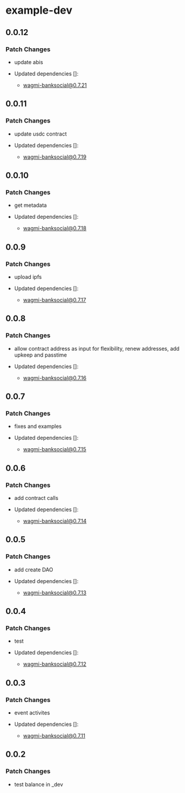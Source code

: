 # example-dev

## 0.0.12

### Patch Changes

- update abis

- Updated dependencies []:
  - wagmi-banksocial@0.7.21

## 0.0.11

### Patch Changes

- update usdc contract

- Updated dependencies []:
  - wagmi-banksocial@0.7.19

## 0.0.10

### Patch Changes

- get metadata

- Updated dependencies []:
  - wagmi-banksocial@0.7.18

## 0.0.9

### Patch Changes

- upload ipfs

- Updated dependencies []:
  - wagmi-banksocial@0.7.17

## 0.0.8

### Patch Changes

- allow contract address as input for flexibility, renew addresses, add upkeep and passtime

- Updated dependencies []:
  - wagmi-banksocial@0.7.16

## 0.0.7

### Patch Changes

- fixes and examples

- Updated dependencies []:
  - wagmi-banksocial@0.7.15

## 0.0.6

### Patch Changes

- add contract calls

- Updated dependencies []:
  - wagmi-banksocial@0.7.14

## 0.0.5

### Patch Changes

- add create DAO

- Updated dependencies []:
  - wagmi-banksocial@0.7.13

## 0.0.4

### Patch Changes

- test

- Updated dependencies []:
  - wagmi-banksocial@0.7.12

## 0.0.3

### Patch Changes

- event activites

- Updated dependencies []:
  - wagmi-banksocial@0.7.11

## 0.0.2

### Patch Changes

- test balance in \_dev

